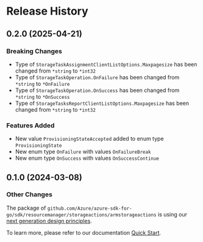 # Release History

## 0.2.0 (2025-04-21)
### Breaking Changes

- Type of `StorageTaskAssignmentClientListOptions.Maxpagesize` has been changed from `*string` to `*int32`
- Type of `StorageTaskOperation.OnFailure` has been changed from `*string` to `*OnFailure`
- Type of `StorageTaskOperation.OnSuccess` has been changed from `*string` to `*OnSuccess`
- Type of `StorageTasksReportClientListOptions.Maxpagesize` has been changed from `*string` to `*int32`

### Features Added

- New value `ProvisioningStateAccepted` added to enum type `ProvisioningState`
- New enum type `OnFailure` with values `OnFailureBreak`
- New enum type `OnSuccess` with values `OnSuccessContinue`


## 0.1.0 (2024-03-08)
### Other Changes

The package of `github.com/Azure/azure-sdk-for-go/sdk/resourcemanager/storageactions/armstorageactions` is using our [next generation design principles](https://azure.github.io/azure-sdk/general_introduction.html).

To learn more, please refer to our documentation [Quick Start](https://aka.ms/azsdk/go/mgmt).